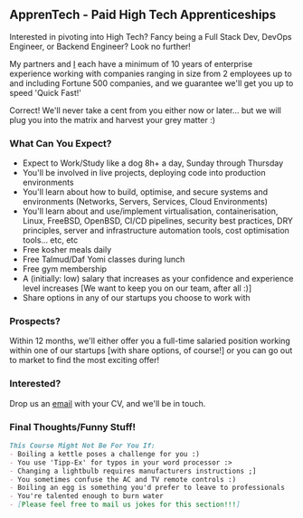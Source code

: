 ## ApprenTech - Paid High Tech Apprenticeships

Interested in pivoting into High Tech? Fancy being a Full Stack Dev, DevOps Engineer, or Backend Engineer? Look no further!

My partners and [I](https://www.linkedin.com/in/garronkramer) each have a minimum of 10 years of enterprise experience working with companies ranging in size from 2 employees up to and including Fortune 500 companies, and we guarantee we'll get you up to speed 'Quick Fast!'

Correct! We'll never take a cent from you either now or later... but we will plug you into the matrix and harvest your grey matter :)


### What Can You Expect?

* Expect to Work/Study like a dog 8h+ a day, Sunday through Thursday
* You'll be involved in live projects, deploying code into production environments
* You'll learn about how to build, optimise, and secure systems and environments (Networks, Servers, Services, Cloud Environments)
* You'll learn about and use/implement virtualisation, containerisation, Linux, FreeBSD, OpenBSD, CI/CD pipelines, security best practices, DRY principles, server and infrastructure automation tools, cost optimisation tools... etc, etc
* Free kosher meals daily
* Free Talmud/Daf Yomi classes during lunch
* Free gym membership
* A (initially: low) salary that increases as your confidence and experience level increases [We want to keep you on our team, after all :)]
* Share options in any of our startups you choose to work with


### Prospects?

Within 12 months, we'll either offer you a full-time salaried position working within one of our startups [with share options, of course!] or you can go out to market to find the most exciting offer!



### Interested?

Drop us an [email](mailto:hello@apprentech.io) with your CV, and we'll be in touch.


### Final Thoughts/Funny Stuff!

```markdown
This Course Might Not Be For You If:
- Boiling a kettle poses a challenge for you :)
- You use 'Tipp-Ex' for typos in your word processor :>
- Changing a lightbulb requires manufacturers instructions ;]
- You sometimes confuse the AC and TV remote controls :)
- Boiling an egg is something you'd prefer to leave to professionals
- You're talented enough to burn water
- [Please feel free to mail us jokes for this section!!!]
```
